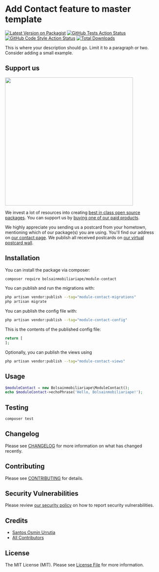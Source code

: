 # Add Contact feature to master template

[![Latest Version on Packagist](https://img.shields.io/packagist/v/bolsainmobiliariape/module-contact.svg?style=flat-square)](https://packagist.org/packages/bolsainmobiliariape/module-contact)
[![GitHub Tests Action Status](https://img.shields.io/github/workflow/status/bolsainmobiliariape/module-contact/run-tests?label=tests)](https://github.com/bolsainmobiliariape/module-contact/actions?query=workflow%3Arun-tests+branch%3Amain)
[![GitHub Code Style Action Status](https://img.shields.io/github/workflow/status/bolsainmobiliariape/module-contact/Check%20&%20fix%20styling?label=code%20style)](https://github.com/bolsainmobiliariape/module-contact/actions?query=workflow%3A"Check+%26+fix+styling"+branch%3Amain)
[![Total Downloads](https://img.shields.io/packagist/dt/bolsainmobiliariape/module-contact.svg?style=flat-square)](https://packagist.org/packages/bolsainmobiliariape/module-contact)

This is where your description should go. Limit it to a paragraph or two. Consider adding a small example.

## Support us

[<img src="https://github-ads.s3.eu-central-1.amazonaws.com/module-contact.jpg?t=1" width="419px" />](https://spatie.be/github-ad-click/module-contact)

We invest a lot of resources into creating [best in class open source packages](https://spatie.be/open-source). You can support us by [buying one of our paid products](https://spatie.be/open-source/support-us).

We highly appreciate you sending us a postcard from your hometown, mentioning which of our package(s) you are using. You'll find our address on [our contact page](https://spatie.be/about-us). We publish all received postcards on [our virtual postcard wall](https://spatie.be/open-source/postcards).

## Installation

You can install the package via composer:

```bash
composer require bolsainmobiliariape/module-contact
```

You can publish and run the migrations with:

```bash
php artisan vendor:publish --tag="module-contact-migrations"
php artisan migrate
```

You can publish the config file with:

```bash
php artisan vendor:publish --tag="module-contact-config"
```

This is the contents of the published config file:

```php
return [
];
```

Optionally, you can publish the views using

```bash
php artisan vendor:publish --tag="module-contact-views"
```

## Usage

```php
$moduleContact = new Bolsainmobiliariape\ModuleContact();
echo $moduleContact->echoPhrase('Hello, Bolsainmobiliariape!');
```

## Testing

```bash
composer test
```

## Changelog

Please see [CHANGELOG](CHANGELOG.md) for more information on what has changed recently.

## Contributing

Please see [CONTRIBUTING](.github/CONTRIBUTING.md) for details.

## Security Vulnerabilities

Please review [our security policy](../../security/policy) on how to report security vulnerabilities.

## Credits

- [Santos Osmin Urrutia](https://github.com/bolsainmobiliariape)
- [All Contributors](../../contributors)

## License

The MIT License (MIT). Please see [License File](LICENSE.md) for more information.
